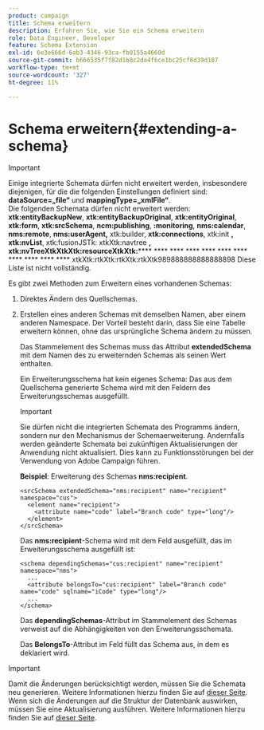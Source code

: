 ```yaml
---
product: campaign
title: Schema erweitern
description: Erfahren Sie, wie Sie ein Schema erweitern
role: Data Engineer, Developer
feature: Schema Extension
exl-id: 6e3e666d-6ab3-4346-93ca-fb0155a4660d
source-git-commit: b666535f7f82d1b8c2da4fbce1bc25cf8d39d187
workflow-type: tm+mt
source-wordcount: '327'
ht-degree: 11%

---
```


# Schema erweitern{#extending-a-schema}

>[!IMPORTANT]
>
>Einige integrierte Schemata dürfen nicht erweitert werden, insbesondere diejenigen, für die die folgenden Einstellungen definiert sind:\
>**dataSource=„file“** und **mappingType=„xmlFile“**.\
>Die folgenden Schemata dürfen nicht erweitert werden: **xtk:entityBackupNew**, **xtk:entityBackupOriginal**, **xtk:entityOriginal**, **xtk:form**, **xtk:srcSchema**, **ncm:publishing**, **:monitoring**, **nms:calendar**, **nms:remote**, **nms:userAgent,** xtk:builder, **xtk:connections**, xtk:init **, xtk:nvList**, xtk:fusionJSTk: xtkXtk:navtree **, xtk:nvTreeXtkXtkXtk:resourceXtkXtk:****** **** **** **** **** **** **** **** **** **** **** xtkXtk:rtkXtk:rtkXtk:rtkXtk989888888888888898
>Diese Liste ist nicht vollständig.

Es gibt zwei Methoden zum Erweitern eines vorhandenen Schemas:

1. Direktes Ändern des Quellschemas.
1. Erstellen eines anderen Schemas mit demselben Namen, aber einem anderen Namespace. Der Vorteil besteht darin, dass Sie eine Tabelle erweitern können, ohne das ursprüngliche Schema ändern zu müssen.

   Das Stammelement des Schemas muss das Attribut **extendedSchema** mit dem Namen des zu erweiternden Schemas als seinen Wert enthalten.

   Ein Erweiterungsschema hat kein eigenes Schema: Das aus dem Quellschema generierte Schema wird mit den Feldern des Erweiterungsschemas ausgefüllt.

   >[!IMPORTANT]
   >
   >Sie dürfen nicht die integrierten Schemata des Programms ändern, sondern nur den Mechanismus der Schemaerweiterung. Andernfalls werden geänderte Schemata bei zukünftigen Aktualisierungen der Anwendung nicht aktualisiert. Dies kann zu Funktionsstörungen bei der Verwendung von Adobe Campaign führen.

   **Beispiel**: Erweiterung des Schemas **nms:recipient**.

   ```
   <srcSchema extendedSchema="nms:recipient" name="recipient" namespace="cus">
     <element name="recipient">
       <attribute name="code" label="Branch code" type="long"/>
     </element>
   </srcSchema>
   ```

   Das **nms:recipient**-Schema wird mit dem Feld ausgefüllt, das im Erweiterungsschema ausgefüllt ist:

   ```
   <schema dependingSchemas="cus:recipient" name="recipient" namespace="nms">
     ...
     <attribute belongsTo="cus:recipient" label="Branch code" name="code" sqlname="iCode" type="long"/>
     ...
   </schema>
   ```

   Das **dependingSchemas**-Attribut im Stammelement des Schemas verweist auf die Abhängigkeiten von den Erweiterungsschemata.

   Das **BelongsTo**-Attribut im Feld füllt das Schema aus, in dem es deklariert wird.

>[!IMPORTANT]
>
>Damit die Änderungen berücksichtigt werden, müssen Sie die Schemata neu generieren. Weitere Informationen hierzu finden Sie auf [dieser Seite](../../configuration/using/regenerating-schemas.md).\
>Wenn sich die Änderungen auf die Struktur der Datenbank auswirken, müssen Sie eine Aktualisierung ausführen. Weitere Informationen hierzu finden Sie auf [dieser Seite](../../configuration/using/updating-the-database-structure.md).

